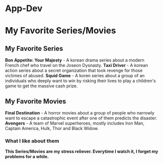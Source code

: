 # App-Dev
# My Favorite Series/Movies

## My Favorite Series
**Bon Appetite: Your Majesty** - A korean drama series about a modern French chef who travel on the Joseon Dysnasty.
**Taxi Driver** - A korean action series about a secret organization that took revenge for those victimes of abused.
**Squid Game** - A koren series about a group of an individuals who deeply want to win by risking their lives to play a children's game to get the massive cash prize.

## My Favorite Movies
**Final Destination** - A horror movies about a group of people who narrowly want to escape a catastrophic event after one of them predicts the disaster.
**Avengers** - A team of Marvel superheroes, mostly includes Iron Man, Captain America, Hulk, Thor and Black Widow.

### What I like about them
**This Series/Movies are my stress reliever. Everytime I watch it, I forget my problems for a while.**





